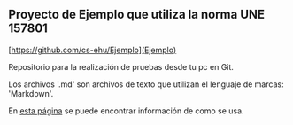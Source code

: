 ## Proyecto de Ejemplo que utiliza la norma UNE 157801 ##

[https://github.com/cs-ehu/Ejemplo](Ejemplo)

Repositorio para la realización de pruebas desde tu pc en Git.

Los archivos '.md' son archivos de texto que utilizan el lenguaje de marcas: 'Markdown'.

En [esta página](https://guides.github.com/features/mastering-markdown/) se puede encontrar información de como se usa. 
